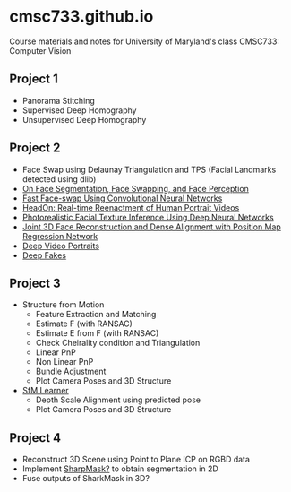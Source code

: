 # cmsc733.github.io
Course materials and notes for University of Maryland's class CMSC733: Computer Vision

## Project 1
- Panorama Stitching
- Supervised Deep Homography
- Unsupervised Deep Homography

## Project 2
- Face Swap using Delaunay Triangulation and TPS  (Facial Landmarks detected using dlib)
- [On Face Segmentation, Face Swapping, and Face Perception](https://arxiv.org/pdf/1704.06729.pdf)
- [Fast Face-swap Using Convolutional Neural Networks](https://arxiv.org/pdf/1611.09577.pdf)
- [HeadOn: Real-time Reenactment of Human Portrait Videos](http://niessnerlab.org/projects/thies2018headon.html)
- [Photorealistic Facial Texture Inference Using Deep Neural Networks](https://arxiv.org/pdf/1612.00523v1.pdf)
- [Joint 3D Face Reconstruction and Dense Alignment with Position Map Regression Network](https://arxiv.org/pdf/1803.07835.pdf)
- [Deep Video Portraits](http://gvv.mpi-inf.mpg.de/projects/DeepVideoPortraits/)
- [Deep Fakes](https://www.alanzucconi.com/2018/03/14/introduction-to-deepfakes/)

## Project 3
- Structure from Motion 
  - Feature Extraction and Matching
  - Estimate F (with RANSAC)
  - Estimate E from F (with RANSAC)
  - Check Cheirality condition and Triangulation
  - Linear PnP
  - Non Linear PnP
  - Bundle Adjustment
  - Plot Camera Poses and 3D Structure
- [SfM Learner](https://people.eecs.berkeley.edu/~tinghuiz/projects/SfMLearner/)
  - Depth Scale Alignment using predicted pose
  - Plot Camera Poses and 3D Structure
  
## Project 4
- Reconstruct 3D Scene using Point to Plane ICP on RGBD data
- Implement [SharpMask?](https://arxiv.org/abs/1603.08695) to obtain segmentation in 2D
- Fuse outputs of SharkMask in 3D?

